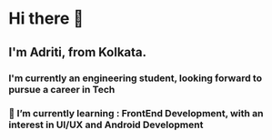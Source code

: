 # Hi there 👋
## I'm Adriti, from Kolkata.
### I'm currently an engineering student, looking forward to pursue a career in Tech

### 🌱 I’m currently learning : FrontEnd Development, with an interest in UI/UX and Android Development



<!--
**Adritiiii/Adritiiii** is a ✨ _special_ ✨ repository because its `README.md` (this file) appears on your GitHub profile.

Here are some ideas to get you started:

- 🔭 I’m currently working on ...
- 🌱 I’m currently learning ...
- 👯 I’m looking to collaborate on ...
- 🤔 I’m looking for help with ...
- 💬 Ask me about ...
- 📫 How to reach me: ...
-  ...
- ⚡ Fun fact: ...
-->

